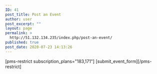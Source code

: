 ```yaml
---
ID: 41
post_title: Post an Event
author: user
post_excerpt: ""
layout: page
permalink: >
  http://51.132.134.235/index.php/post-an-event/
published: true
post_date: 2020-07-23 14:13:26
---
```

<!-- wp:paragraph -->
<p></p>
<!-- /wp:paragraph -->

<p>[pms-restrict subscription_plans="183,171"]<span>&nbsp;</span>[submit_event_form][/pms-restrict]</p>

<!-- wp:paragraph -->
<p></p>
<!-- /wp:paragraph -->